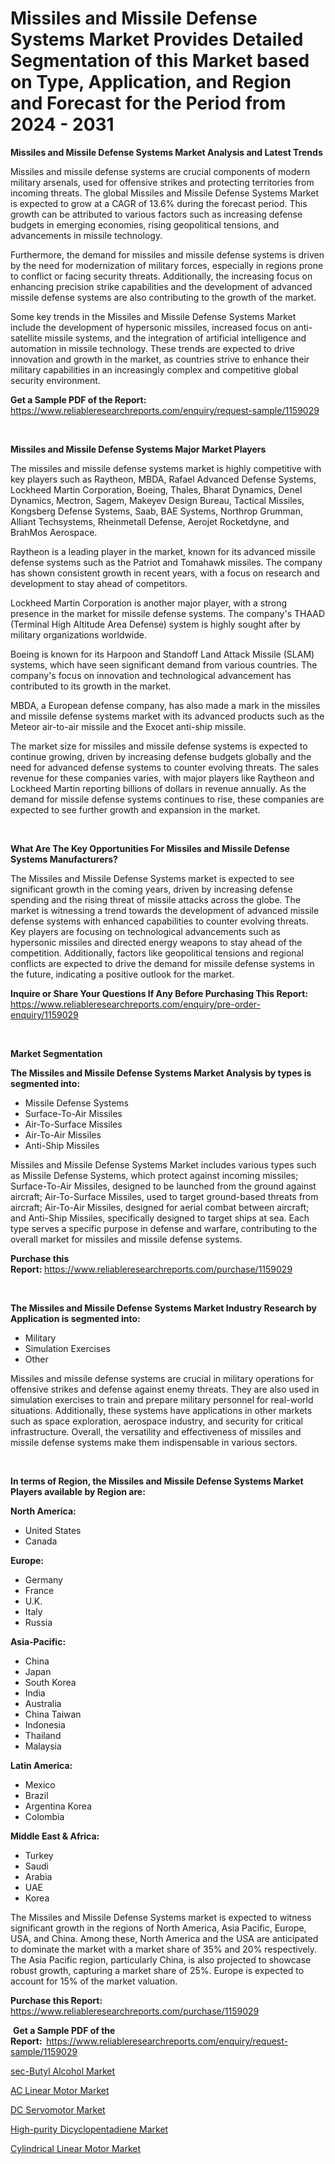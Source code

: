 <p><h1>Missiles and Missile Defense Systems Market Provides Detailed Segmentation of this Market based on Type, Application, and Region and Forecast for the Period from 2024 - 2031</h1></p><p><strong>Missiles and Missile Defense Systems Market Analysis and Latest Trends</strong></p>
<p><p>Missiles and missile defense systems are crucial components of modern military arsenals, used for offensive strikes and protecting territories from incoming threats. The global Missiles and Missile Defense Systems Market is expected to grow at a CAGR of 13.6% during the forecast period. This growth can be attributed to various factors such as increasing defense budgets in emerging economies, rising geopolitical tensions, and advancements in missile technology.</p><p>Furthermore, the demand for missiles and missile defense systems is driven by the need for modernization of military forces, especially in regions prone to conflict or facing security threats. Additionally, the increasing focus on enhancing precision strike capabilities and the development of advanced missile defense systems are also contributing to the growth of the market.</p><p>Some key trends in the Missiles and Missile Defense Systems Market include the development of hypersonic missiles, increased focus on anti-satellite missile systems, and the integration of artificial intelligence and automation in missile technology. These trends are expected to drive innovation and growth in the market, as countries strive to enhance their military capabilities in an increasingly complex and competitive global security environment.</p></p>
<p><strong>Get a Sample PDF of the Report:&nbsp;</strong> <a href="https://www.reliableresearchreports.com/enquiry/request-sample/1159029">https://www.reliableresearchreports.com/enquiry/request-sample/1159029</a></p>
<p>&nbsp;</p>
<p><strong>Missiles and Missile Defense Systems Major Market Players</strong></p>
<p><p>The missiles and missile defense systems market is highly competitive with key players such as Raytheon, MBDA, Rafael Advanced Defense Systems, Lockheed Martin Corporation, Boeing, Thales, Bharat Dynamics, Denel Dynamics, Mectron, Sagem, Makeyev Design Bureau, Tactical Missiles, Kongsberg Defense Systems, Saab, BAE Systems, Northrop Grumman, Alliant Techsystems, Rheinmetall Defense, Aerojet Rocketdyne, and BrahMos Aerospace.</p><p>Raytheon is a leading player in the market, known for its advanced missile defense systems such as the Patriot and Tomahawk missiles. The company has shown consistent growth in recent years, with a focus on research and development to stay ahead of competitors.</p><p>Lockheed Martin Corporation is another major player, with a strong presence in the market for missile defense systems. The company's THAAD (Terminal High Altitude Area Defense) system is highly sought after by military organizations worldwide.</p><p>Boeing is known for its Harpoon and Standoff Land Attack Missile (SLAM) systems, which have seen significant demand from various countries. The company's focus on innovation and technological advancement has contributed to its growth in the market.</p><p>MBDA, a European defense company, has also made a mark in the missiles and missile defense systems market with its advanced products such as the Meteor air-to-air missile and the Exocet anti-ship missile.</p><p>The market size for missiles and missile defense systems is expected to continue growing, driven by increasing defense budgets globally and the need for advanced defense systems to counter evolving threats. The sales revenue for these companies varies, with major players like Raytheon and Lockheed Martin reporting billions of dollars in revenue annually. As the demand for missile defense systems continues to rise, these companies are expected to see further growth and expansion in the market.</p></p>
<p>&nbsp;</p>
<p><strong>What Are The Key Opportunities For Missiles and Missile Defense Systems Manufacturers?</strong></p>
<p><p>The Missiles and Missile Defense Systems market is expected to see significant growth in the coming years, driven by increasing defense spending and the rising threat of missile attacks across the globe. The market is witnessing a trend towards the development of advanced missile defense systems with enhanced capabilities to counter evolving threats. Key players are focusing on technological advancements such as hypersonic missiles and directed energy weapons to stay ahead of the competition. Additionally, factors like geopolitical tensions and regional conflicts are expected to drive the demand for missile defense systems in the future, indicating a positive outlook for the market.</p></p>
<p><strong>Inquire or Share Your Questions If Any Before Purchasing This Report:</strong> <a href="https://www.reliableresearchreports.com/enquiry/pre-order-enquiry/1159029">https://www.reliableresearchreports.com/enquiry/pre-order-enquiry/1159029</a></p>
<p>&nbsp;</p>
<p><strong>Market Segmentation</strong></p>
<p><strong>The Missiles and Missile Defense Systems Market Analysis by types is segmented into:</strong></p>
<p><ul><li>Missile Defense Systems</li><li>Surface-To-Air Missiles</li><li>Air-To-Surface Missiles</li><li>Air-To-Air Missiles</li><li>Anti-Ship Missiles</li></ul></p>
<p><p>Missiles and Missile Defense Systems Market includes various types such as Missile Defense Systems, which protect against incoming missiles; Surface-To-Air Missiles, designed to be launched from the ground against aircraft; Air-To-Surface Missiles, used to target ground-based threats from aircraft; Air-To-Air Missiles, designed for aerial combat between aircraft; and Anti-Ship Missiles, specifically designed to target ships at sea. Each type serves a specific purpose in defense and warfare, contributing to the overall market for missiles and missile defense systems.</p></p>
<p><strong>Purchase this Report:&nbsp;</strong><a href="https://www.reliableresearchreports.com/purchase/1159029">https://www.reliableresearchreports.com/purchase/1159029</a></p>
<p>&nbsp;</p>
<p><strong>The Missiles and Missile Defense Systems Market Industry Research by Application is segmented into:</strong></p>
<p><ul><li>Military</li><li>Simulation Exercises</li><li>Other</li></ul></p>
<p><p>Missiles and missile defense systems are crucial in military operations for offensive strikes and defense against enemy threats. They are also used in simulation exercises to train and prepare military personnel for real-world situations. Additionally, these systems have applications in other markets such as space exploration, aerospace industry, and security for critical infrastructure. Overall, the versatility and effectiveness of missiles and missile defense systems make them indispensable in various sectors.</p></p>
<p>&nbsp;</p>
<p><strong>In terms of Region, the Missiles and Missile Defense Systems Market Players available by Region are:</strong></p>
<p>
    <p> <strong> North America: </strong>
        <ul>
            <li>United States</li>
            <li>Canada</li>
        </ul>
        </p> 
    <p> <strong> Europe: </strong>
        <ul>
            <li>Germany</li>
            <li>France</li>
            <li>U.K.</li>
            <li>Italy</li>
            <li>Russia</li>
        </ul>
        </p> 
    <p> <strong> Asia-Pacific: </strong>
        <ul>
            <li>China</li>
            <li>Japan</li>
            <li>South Korea</li>
            <li>India</li>
            <li>Australia</li>
            <li>China Taiwan</li>
            <li>Indonesia</li>
            <li>Thailand</li>
            <li>Malaysia</li>
        </ul>
        </p> 
    <p> <strong> Latin America: </strong>
        <ul>
            <li>Mexico</li>
            <li>Brazil</li>
            <li>Argentina Korea</li>
            <li>Colombia</li>
        </ul>
        </p> 
    <p> <strong> Middle East & Africa: </strong>
        <ul>
            <li>Turkey</li>
            <li>Saudi</li>
            <li>Arabia</li>
            <li>UAE</li>
            <li>Korea</li>
        </ul>
    </p>
    </p>
<p><p>The Missiles and Missile Defense Systems market is expected to witness significant growth in the regions of North America, Asia Pacific, Europe, USA, and China. Among these, North America and the USA are anticipated to dominate the market with a market share of 35% and 20% respectively. The Asia Pacific region, particularly China, is also projected to showcase robust growth, capturing a market share of 25%. Europe is expected to account for 15% of the market valuation.</p></p>
<p><strong>Purchase this Report: </strong><a href="https://www.reliableresearchreports.com/purchase/1159029">https://www.reliableresearchreports.com/purchase/1159029</a></p>
<p>&nbsp;<strong>Get a Sample PDF of the Report:&nbsp;&nbsp;</strong><a href="https://www.reliableresearchreports.com/enquiry/request-sample/1159029">https://www.reliableresearchreports.com/enquiry/request-sample/1159029</a></p>
<p><strong></strong></p>
<p><p><a href="https://github.com/maliyahmorrow6654/Market-Research-Report-List-3/blob/main/sec-butyl-alcohol-market.md">sec-Butyl Alcohol Market</a></p><p><a href="https://medium.com/@raulkihn1910/ac-linear-motor-market-report-reveals-the-latest-trends-and-growth-opportunities-of-this-market-9df6c0f7ac5d">AC Linear Motor Market</a></p><p><a href="https://medium.com/@raulkihn1910/dc-servomotor-market-size-cagr-trends-2024-2030-18d21599527b">DC Servomotor Market</a></p><p><a href="https://github.com/antony131rp/Market-Research-Report-List-1/blob/main/high-purity-dicyclopentadiene-market.md">High-purity Dicyclopentadiene Market</a></p><p><a href="https://medium.com/@raulkihn1910/cylindrical-linear-motor-market-size-and-market-trends-complete-industry-overview-2024-to-2031-2375bd3d4840">Cylindrical Linear Motor Market</a></p></p>
